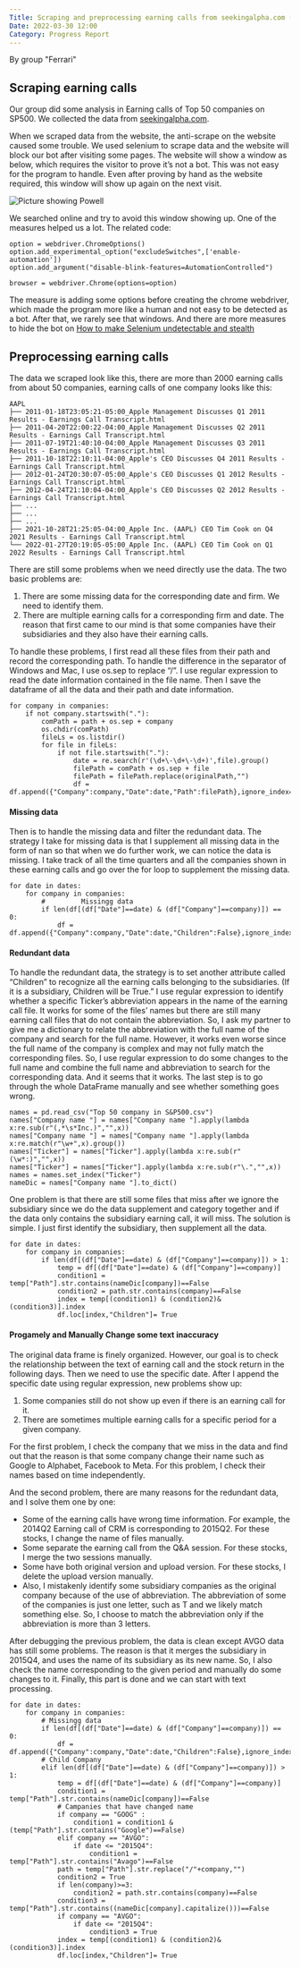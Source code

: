 ```yaml
---
Title: Scraping and preprocessing earning calls from seekingalpha.com (Group Ferrari)
Date: 2022-03-30 12:00
Category: Progress Report
---
```


By group "Ferrari"

## Scraping earning calls
Our group did some analysis in Earning calls of Top 50 companies on SP500. We collected the data from [seekingalpha.com](https://seekingalpha.com/).

When we scraped data from the website, the anti-scrape on the website caused some trouble. We used selenium to scrape data and the website will block our bot after visiting some pages. The website will show a window as below, which requires the visitor to prove it’s not a bot. This was not easy for the program to handle. Even after proving by hand as the website required, this window will show up again on the next visit.

![Picture showing Powell]({static}/images/Ferarri_pop_ups.png)

We searched online and try to avoid this window showing up. One of the measures helped us a lot. The related code:
```
option = webdriver.ChromeOptions()
option.add_experimental_option("excludeSwitches",['enable-automation'])
option.add_argument("disable-blink-features=AutomationControlled")

browser = webdriver.Chrome(options=option)
```

The measure is adding some options before creating the chrome webdriver, which made the program more like a human and not easy to be detected as a bot. After that, we rarely see that windows. And there are more measures to hide the bot on [How to make Selenium undetectable and stealth](https://piprogramming.org/articles/How-to-make-Selenium-undetectable-and-stealth--7-Ways-to-hide-your-Bot-Automation-from-Detection-0000000017.html)

## Preprocessing earning calls 
The data we scraped look like this, there are more than 2000 earning calls from about 50 companies, earning calls of one company looks like this:
```
AAPL
├── 2011-01-18T23:05:21-05:00_Apple Management Discusses Q1 2011 Results - Earnings Call Transcript.html
├── 2011-04-20T22:00:22-04:00_Apple Management Discusses Q2 2011 Results - Earnings Call Transcript.html
├── 2011-07-19T21:40:10-04:00_Apple Management Discusses Q3 2011 Results - Earnings Call Transcript.html
├── 2011-10-18T22:10:11-04:00_Apple's CEO Discusses Q4 2011 Results - Earnings Call Transcript.html
├── 2012-01-24T20:30:07-05:00_Apple's CEO Discusses Q1 2012 Results - Earnings Call Transcript.html
├── 2012-04-24T21:10:04-04:00_Apple's CEO Discusses Q2 2012 Results - Earnings Call Transcript.html
├── ...
├── ...
├── ...
├── 2021-10-28T21:25:05-04:00_Apple Inc. (AAPL) CEO Tim Cook on Q4 2021 Results - Earnings Call Transcript.html
└── 2022-01-27T20:19:05-05:00_Apple Inc. (AAPL) CEO Tim Cook on Q1 2022 Results - Earnings Call Transcript.html
```

There are still some problems when we need directly use the data. The two basic problems are: 

1. There are some missing data for the corresponding date and firm. We need to identify them.
2. There are multiple earning calls for a corresponding firm and date. The reason that first came to our mind is that some companies have their subsidiaries and they also have their earning calls.

To handle these problems, I first read all these files from their path and record the corresponding path. To handle the difference in the separator of Windows and Mac, I use os.sep to replace “/”. I use regular expression to read the date information contained in the file name. Then I save the dataframe of all the data and their path and date information.
```
for company in companies:
    if not company.startswith("."):
        comPath = path + os.sep + company
        os.chdir(comPath)
        fileLs = os.listdir()
        for file in fileLs:
            if not file.startswith("."):
                date = re.search(r'(\d+\-\d+\-\d+)',file).group()
                filePath = comPath + os.sep + file
                filePath = filePath.replace(originalPath,"")
                df = df.append({"Company":company,"Date":date,"Path":filePath},ignore_index=True)
```

#### Missing data
Then is to handle the missing data and filter the redundant data. 
The strategy I take for missing data is that I supplement all missing data in the form of nan so that when we do further work, we can notice the data is missing. I take track of all the time quarters and all the companies shown in these earning calls and go over the for loop to supplement the missing data.
```
for date in dates:
    for company in companies:
        #         Missingg data
        if len(df[(df["Date"]==date) & (df["Company"]==company)]) == 0:
            df = df.append({"Company":company,"Date":date,"Children":False},ignore_index=True)
```

#### Redundant data
To handle the redundant data, the strategy is to set another attribute called “Children” to recognize all the earning calls belonging to the subsidiaries. (If it is a subsidiary, Children will be True.”
I use regular expression to identify whether a specific Ticker’s abbreviation appears in the name of the earning call file. It works for some of the files’ names but there are still many earning call files that do not contain the abbreviation. So, I ask my partner to give me a dictionary to relate the abbreviation with the full name of the company and search for the full name. However, it works even worse since the full name of the company is complex and may not fully match the corresponding files. So, I use regular expression to do some changes to the full name and combine the full name and abbreviation to search for the corresponding data. And it seems that it works. 
The last step is to go through the whole DataFrame manually and see whether something goes wrong.
```
names = pd.read_csv("Top 50 company in S&P500.csv")
names["Company name "] = names["Company name "].apply(lambda x:re.sub(r"(,*\s*Inc.)","",x))
names["Company name "] = names["Company name "].apply(lambda x:re.match(r"\w+",x).group())
names["Ticker"] = names["Ticker"].apply(lambda x:re.sub(r"(\w*:)","",x))
names["Ticker"] = names["Ticker"].apply(lambda x:re.sub(r"\.","",x))
names = names.set_index("Ticker")
nameDic = names["Company name "].to_dict()
```
One problem is that there are still some files that miss after we ignore the subsidiary since we do the data supplement and category together and if the data only contains the subsidiary earning call, it will miss. The solution is simple. I just first identify the subsidiary, then supplement all the data.
```
for date in dates:
    for company in companies: 
        if len(df[(df["Date"]==date) & (df["Company"]==company)]) > 1:
            temp = df[(df["Date"]==date) & (df["Company"]==company)] 
            condition1 = temp["Path"].str.contains(nameDic[company])==False
            condition2 = path.str.contains(company)==False
            index = temp[(condition1) & (condition2)&(condition3)].index
            df.loc[index,"Children"]= True
```

#### Progamely and Manually Change some text inaccuracy
The original data frame is finely organized. However, our goal is to check the relationship between the text of earning call and the stock return in the following days. Then we need to use the specific date. 
After I append the specific date using regular expression, new problems show up:

1. Some companies still do not show up even if there is an earning call for it. 
2. There are sometimes multiple earning calls for a specific period for a given company.
   
For the first problem, I check the company that we miss in the data and find out that the reason is that some company change their name such as Google to Alphabet, Facebook to Meta. For this problem, I check their names based on time independently. 

And the second problem, there are many reasons for the redundant data, and I solve them one by one:

* Some of the earning calls have wrong time information. For example, the 2014Q2 Earning call of CRM is corresponding to 2015Q2. For these stocks, I change the name of files manually.  
* Some separate the earning call from the Q&A session. For these stocks, I merge the two sessions manually.
* Some have both original version and upload version. For these stocks, I delete the upload version manually.
* Also, I mistakenly identify some subsidiary companies as the original company because of the use of abbreviation. The abbreviation of some of the companies is just one letter, such as T and we likely match something else. So, I choose to match the abbreviation only if the abbreviation is more than 3 letters.

After debugging the previous problem, the data is clean except AVGO data has still some problems. The reason is that it merges the subsidiary in 2015Q4, and uses the name of its subsidiary as its new name. So, I also check the name corresponding to the given period and manually do some changes to it.
Finally, this part is done and we can start with text processing.
```
for date in dates:
    for company in companies:
        # Missingg data
        if len(df[(df["Date"]==date) & (df["Company"]==company)]) == 0:
            df = df.append({"Company":company,"Date":date,"Children":False},ignore_index=True)
        # Child Company
        elif len(df[(df["Date"]==date) & (df["Company"]==company)]) > 1:
            temp = df[(df["Date"]==date) & (df["Company"]==company)] 
            condition1 = temp["Path"].str.contains(nameDic[company])==False
            # Campanies that have changed name
            if company == "GOOG" :
                condition1 = condition1 & (temp["Path"].str.contains("Google")==False)
            elif company == "AVGO":
                if date <= "2015Q4":
                    condition1 = temp["Path"].str.contains("Avago")==False           
            path = temp["Path"].str.replace("/"+company,"")
            condition2 = True
            if len(company)>=3:
                condition2 = path.str.contains(company)==False
            condition3 = temp["Path"].str.contains((nameDic[company].capitalize()))==False
            if company == "AVGO":
                if date <= "2015Q4":
                    condition3 = True
            index = temp[(condition1) & (condition2)&(condition3)].index
            df.loc[index,"Children"]= True
```